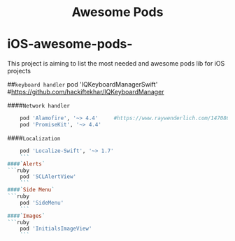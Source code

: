
<H1 align="center">Awesome Pods</H1>

# iOS-awesome-pods-
This project is aiming to list the most needed and awesome pods lib for iOS projects



##`keyboard handler`
pod 'IQKeyboardManagerSwift' #https://github.com/hackiftekhar/IQKeyboardManager


####`Network handler`
```ruby
    pod 'Alamofire', '~> 4.4'     #https://www.raywenderlich.com/147086/alamofire-tutorial-getting-started-2    
    pod 'PromiseKit', '~> 4.4'
```
####`Localization `
```ruby
    pod 'Localize-Swift', '~> 1.7'
    ```
####`Alerts`
```ruby
    pod 'SCLAlertView'
    ```
####`Side Menu`
```ruby
    pod 'SideMenu'
    ```
####`Images`
```ruby
    pod 'InitialsImageView'
    ```
